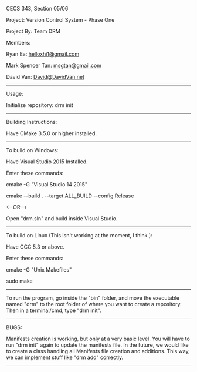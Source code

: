 CECS 343, Section 05/06

Project: Version Control System - Phase One

Project By: Team DRM

Members:

Ryan Ea: helloxhi1@gmail.com

Mark Spencer Tan: msgtan@gmail.com

David Van: David@DavidVan.net

--------------------------------------------------------------------------------

Usage:

Initialize repository: drm init

--------------------------------------------------------------------------------

Building Instructions:

Have CMake 3.5.0 or higher installed.

--------------------------------------------------------------------------------

To build on Windows:

Have Visual Studio 2015 Installed.

Enter these commands:

cmake -G "Visual Studio 14 2015"

cmake --build . --target ALL_BUILD --config Release

<--OR-->

Open "drm.sln" and build inside Visual Studio.

--------------------------------------------------------------------------------

To build on Linux (This isn't working at the moment, I think.):

Have GCC 5.3 or above.

Enter these commands:

cmake -G "Unix Makefiles"

sudo make

--------------------------------------------------------------------------------

To run the program, go inside the "bin" folder, and move the executable named
"drm" to the root folder of where you want to create a repository. Then in a
terminal/cmd, type "drm init".

--------------------------------------------------------------------------------

BUGS:

Manifests creation is working, but only at a very basic level. You will
have to run "drm init" again to update the manifests file. In the future,
we would like to create a class handling all Manifests file creation and
additions. This way, we can implement stuff like "drm add" correctly.

--------------------------------------------------------------------------------
